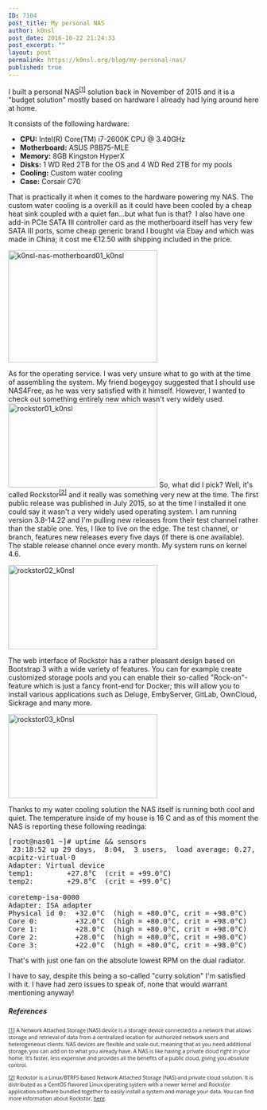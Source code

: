 ```yaml
---
ID: 7104
post_title: My personal NAS
author: k0nsl
post_date: 2016-10-22 21:24:33
post_excerpt: ""
layout: post
permalink: https://k0nsl.org/blog/my-personal-nas/
published: true
---
```

I built a personal NAS<sup><a href="#fn1" id="ref1">[1]</a></sup> solution back in November of 2015 and it is a "budget solution" mostly based on hardware I already had lying around here at home.

It consists of the following hardware:

<ul class="list-2">
<li><strong>CPU:</strong> Intel(R) Core(TM) i7-2600K CPU @ 3.40GHz</li>
<li><strong>Motherboard:</strong> ASUS P8B75-MLE</li>
<li><strong>Memory:</strong> 8GB Kingston HyperX</li>
<li><strong>Disks:</strong> 1 WD Red 2TB for the OS and 4 WD Red 2TB for my pools</li>
<li><strong>Cooling:</strong> Custom water cooling</li>
<li><strong>Case:</strong> Corsair C70
</ul>

That is practically it when it comes to the hardware powering my NAS. The custom water cooling is a overkill as it could have been cooled by a cheap heat sink coupled with a quiet fan...but what fun is that? <img class='wpml_ico' alt='' src='https://k0nsl.org/blog/k1/plugins/wp-monalisa/icons/evilgrin39.gif' />
I also have one add-in PCIe SATA III controller card as the motherboard itself has very few SATA III ports, some cheap generic brand I bought via Ebay and which was made in China; it cost me €12.50 with shipping included in the price.

<img src="https://k0nsl.img-cdn.ru/blog/k1/uploads/2016/10/k0nsl-nas-motherboard01_k0nsl-300x225.jpg" alt="k0nsl-nas-motherboard01_k0nsl" width="300" height="225" class="alignnone size-medium wp-image-7113" />

As for the operating service. I was very unsure what to go with at the time of assembling the system. My friend bogeygoy suggested that I should use NAS4Free, as he was very satisfied with it himself. However, I wanted to check out something entirely new which wasn't very widely used.
<a href="https://k0nsl.img-cdn.ru/blog/k1/uploads/2016/10/rockstor01_k0nsl.png"><img src="https://k0nsl.img-cdn.ru/blog/k1/uploads/2016/10/rockstor01_k0nsl-300x169.png" alt="rockstor01_k0nsl" width="300" height="169" class="alignnone size-medium wp-image-7115" /></a>
So, what did I pick? Well, it's called Rockstor<sup><a href="#fn2" id="ref2">[2]</a></sup> and it really was something very new at the time. The first public release was published in July 2015, so at the time I installed it one could say it wasn't a very widely used operating system.
I am running version 3.8-14.22 and I'm pulling new releases from their test channel rather than the stable one. Yes, I like to live on the edge. The test channel, or branch, features new releases every five days (if there is one available). The stable release channel once every month. My system runs on kernel 4.6.

<a href="https://k0nsl.img-cdn.ru/blog/k1/uploads/2016/10/rockstor02_k0nsl.png"><img src="https://k0nsl.img-cdn.ru/blog/k1/uploads/2016/10/rockstor02_k0nsl-300x169.png" alt="rockstor02_k0nsl" width="300" height="169" class="alignnone size-medium wp-image-7116" /></a>

The web interface of Rockstor has a rather pleasant design based on Bootstrap 3 with a wide variety of features. You can for example create customized storage pools and you can enable their so-called "Rock-on"-feature which is just a fancy front-end for Docker; this will allow you to install various applications such as Deluge, EmbyServer, GitLab, OwnCloud, Sickrage and many more.

<a href="https://k0nsl.img-cdn.ru/blog/k1/uploads/2016/10/rockstor03_k0nsl.png"><img src="https://k0nsl.img-cdn.ru/blog/k1/uploads/2016/10/rockstor03_k0nsl-300x169.png" alt="rockstor03_k0nsl" width="300" height="169" class="alignnone size-medium wp-image-7117" /></a>

Thanks to my water cooling solution the NAS itself is running both cool and quiet. The temperature inside of my house is 16 C and as of this moment the NAS is reporting these following readinga:
<pre>
[root@nas01 ~]# uptime && sensors
 23:18:52 up 29 days,  8:04,  3 users,  load average: 0.27, 0.20, 0.16
acpitz-virtual-0
Adapter: Virtual device
temp1:        +27.8°C  (crit = +99.0°C)
temp2:        +29.8°C  (crit = +99.0°C)

coretemp-isa-0000
Adapter: ISA adapter
Physical id 0:  +32.0°C  (high = +80.0°C, crit = +98.0°C)
Core 0:         +32.0°C  (high = +80.0°C, crit = +98.0°C)
Core 1:         +28.0°C  (high = +80.0°C, crit = +98.0°C)
Core 2:         +28.0°C  (high = +80.0°C, crit = +98.0°C)
Core 3:         +22.0°C  (high = +80.0°C, crit = +98.0°C)
</pre>

That's with just one fan on the absolute lowest RPM on the dual radiator.

I have to say, despite this being a so-called "curry solution" I'm satisfied with it. I have had zero issues to speak of, none that would warrant mentioning anyway! <img class='wpml_ico' alt='' src='https://k0nsl.org/blog/k1/plugins/wp-monalisa/icons/icon_e_wink.gif' />

<div class="divider">
<h5><span>References</span></h5>
</div>
<p id="fn1" style="font-family: 'Open Sans', sans-serif; font-size: 8pt;"><a href="#ref1">[1]</a> A Network Attached Storage (NAS) device is a storage device connected to a network that allows storage and retrieval of data from a centralized location for authorized network users and heterogeneous clients. NAS devices are flexible and scale-out, meaning that as you need additional storage, you can add on to what you already have. A NAS is like having a private cloud right in your home. It’s faster, less expensive and provides all the benefits of a public cloud, giving you absolute control.</p>
<p id="fn2" style="font-family: 'Open Sans', sans-serif; font-size: 8pt;"><a href="#ref2">[2]</a> Rockstor is a Linux/BTRFS based Network Attached Storage (NAS) and private cloud solution. It is distributed as a CentOS flavored Linux operating system with a newer kernel and Rockstor application software bundled together to easily install a system and manage your data. You can find more information about Rockstor, <a href="http://rockstor.com/" target="_blank">here</a>.</p>